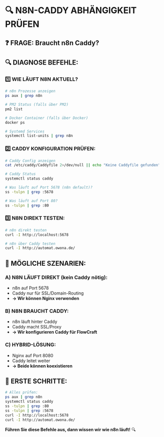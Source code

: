 # 🔍 N8N-CADDY ABHÄNGIGKEIT PRÜFEN

## ❓ **FRAGE:** Braucht n8n Caddy?

## 🔍 **DIAGNOSE BEFEHLE:**

### **1️⃣ WIE LÄUFT N8N AKTUELL?**
```bash
# n8n Prozesse anzeigen
ps aux | grep n8n

# PM2 Status (falls über PM2)
pm2 list

# Docker Container (falls über Docker)
docker ps

# Systemd Services
systemctl list-units | grep n8n
```

### **2️⃣ CADDY KONFIGURATION PRÜFEN:**
```bash
# Caddy Config anzeigen
cat /etc/caddy/Caddyfile 2>/dev/null || echo "Keine Caddyfile gefunden"

# Caddy Status
systemctl status caddy

# Was läuft auf Port 5678 (n8n default)?
ss -tulpn | grep :5678

# Was läuft auf Port 80?
ss -tulpn | grep :80
```

### **3️⃣ N8N DIREKT TESTEN:**
```bash
# n8n direkt testen
curl -I http://localhost:5678

# n8n über Caddy testen  
curl -I http://automat.owona.de/
```

## 🎯 **MÖGLICHE SZENARIEN:**

### **A) N8N LÄUFT DIREKT (kein Caddy nötig):**
- n8n auf Port 5678
- Caddy nur für SSL/Domain-Routing
- **→ Wir können Nginx verwenden**

### **B) N8N BRAUCHT CADDY:**
- n8n läuft hinter Caddy
- Caddy macht SSL/Proxy
- **→ Wir konfigurieren Caddy für FlowCraft**

### **C) HYBRID-LÖSUNG:**
- Nginx auf Port 8080
- Caddy leitet weiter
- **→ Beide können koexistieren**

## 🚀 **ERSTE SCHRITTE:**
```bash
# Alles prüfen:
ps aux | grep n8n
systemctl status caddy
ss -tulpn | grep :80
ss -tulpn | grep :5678
curl -I http://localhost:5678
curl -I http://automat.owona.de/
```

**Führen Sie diese Befehle aus, dann wissen wir wie n8n läuft!** 🔍

